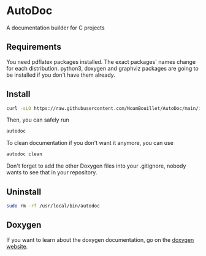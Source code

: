 # AutoDoc
A documentation builder for C projects

## Requirements
You need pdflatex packages installed. The exact packages' names change for each distribution.
python3, doxygen and graphviz packages are going to be installed if you don't have them already.

## Install
```sh
curl -sLO https://raw.githubusercontent.com/NoamBouillet/AutoDoc/main/install.sh && bash install.sh
```
Then, you can safely run
```sh
autodoc
```
To clean documentation if you don't want it anymore, you can use
```sh
autodoc clean
```
Don't forget to add the other Doxygen files into your .gitignore, nobody wants to see that in your repository.

## Uninstall

```sh
sudo rm -rf /usr/local/bin/autodoc
```

## Doxygen
If you want to learn about the doxygen documentation, go on the [doxygen website](https://www.doxygen.nl/manual/docblocks.html).

